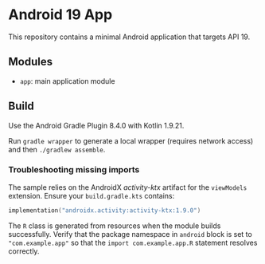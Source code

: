 # Android 19 App

This repository contains a minimal Android application that targets API 19.

## Modules
- `app`: main application module

## Build
Use the Android Gradle Plugin 8.4.0 with Kotlin 1.9.21.

Run `gradle wrapper` to generate a local wrapper (requires network access) and then `./gradlew assemble`.

### Troubleshooting missing imports
The sample relies on the AndroidX *activity-ktx* artifact for the
`viewModels` extension. Ensure your `build.gradle.kts` contains:

```kotlin
implementation("androidx.activity:activity-ktx:1.9.0")
```

The `R` class is generated from resources when the module builds
successfully. Verify that the package namespace in `android` block is set
to `"com.example.app"` so that the `import com.example.app.R` statement
resolves correctly.
